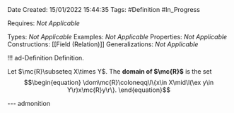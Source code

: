 <br />
<br />

Date Created: 15/01/2022 15:44:35
Tags: #Definition #In_Progress

Requires: _Not Applicable_

Types: _Not Applicable_
Examples: _Not Applicable_ 
Properties: _Not Applicable_
Constructions: [[Field (Relation)]]
Generalizations: _Not Applicable_

!!! ad-Definition Definition.

Let $\mc{R}\subseteq X\times Y$. The **domain of $\mc{R}$** is the set
$$\begin{equation}
    \dom\mc{R}\coloneqq\l\{x\in X\mid\l(\ex y\in Y\r)x\mc{R}y\r\}.
\end{equation}$$

--- admonition

